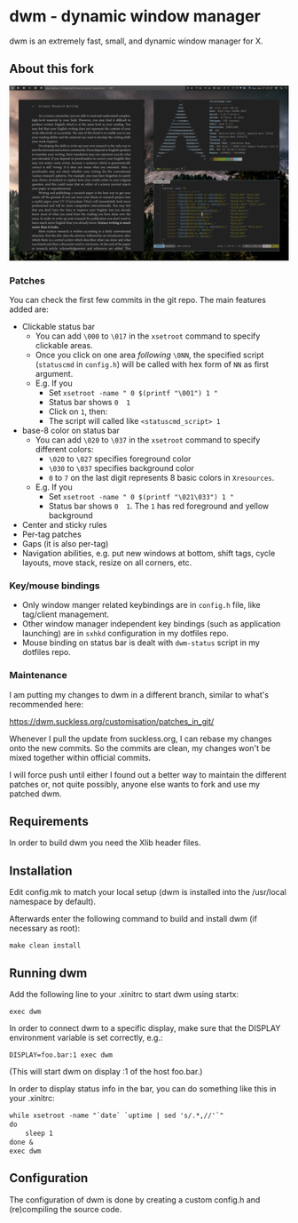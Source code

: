 dwm - dynamic window manager
============================
dwm is an extremely fast, small, and dynamic window manager for X.


About this fork
---------------

![](https://github.com/OliverLew/oliverlew.github.io/blob/pictures/dwm.png?raw=true)

### Patches

You can check the first few commits in the git repo. The main features added are:

- Clickable status bar
  - You can add `\000` to `\017` in the `xsetroot` command to specify clickable areas.
  - Once you click on one area *following* `\0NN`, the specified script (`statuscmd` in `config.h`) will be called with hex form of `NN` as first argument.
  - E.g. If you
    - Set `xsetroot -name " 0 $(printf "\001") 1 "`
    - Status bar shows ` 0  1 `
    - Click on ` 1 `, then:
    - The script will called like `<statuscmd_script> 1`
- base-8 color on status bar
  - You can add `\020` to `\037` in the `xsetroot` command to specify different colors:
    - `\020` to `\027` specifies foreground color
    - `\030` to `\037` specifies background color
    - `0` to `7` on the last digit represents 8 basic colors in `Xresources`.
  - E.g. If you
    - Set `xsetroot -name " 0 $(printf "\021\033") 1 "`
    - Status bar shows ` 0  1 `. The ` 1 ` has red foreground and yellow background
- Center and sticky rules
- Per-tag patches
- Gaps (it is also per-tag)
- Navigation abilities, e.g. put new windows at bottom, shift tags, cycle layouts, move stack, resize on all corners, etc.

### Key/mouse bindings

- Only window manger related keybindings are in `config.h` file, like tag/client management.
- Other window manager independent key bindings (such as application launching) are in `sxhkd` configuration in my dotfiles repo.
- Mouse binding on status bar is dealt with `dwm-status` script in my dotfiles repo.

### Maintenance

I am putting my changes to dwm in a different branch, similar to what's recommended here:

https://dwm.suckless.org/customisation/patches_in_git/

Whenever I pull the update from suckless.org, I can rebase my changes onto the new commits. So the commits are clean, my changes won't be mixed together within official commits.

I will force push until either I found out a better way to maintain the different patches or, not quite possibly, anyone else wants to fork and use my patched dwm.

Requirements
------------
In order to build dwm you need the Xlib header files.


Installation
------------
Edit config.mk to match your local setup (dwm is installed into
the /usr/local namespace by default).

Afterwards enter the following command to build and install dwm (if
necessary as root):

    make clean install


Running dwm
-----------
Add the following line to your .xinitrc to start dwm using startx:

    exec dwm

In order to connect dwm to a specific display, make sure that
the DISPLAY environment variable is set correctly, e.g.:

    DISPLAY=foo.bar:1 exec dwm

(This will start dwm on display :1 of the host foo.bar.)

In order to display status info in the bar, you can do something
like this in your .xinitrc:

    while xsetroot -name "`date` `uptime | sed 's/.*,//'`"
    do
    	sleep 1
    done &
    exec dwm


Configuration
-------------
The configuration of dwm is done by creating a custom config.h
and (re)compiling the source code.
